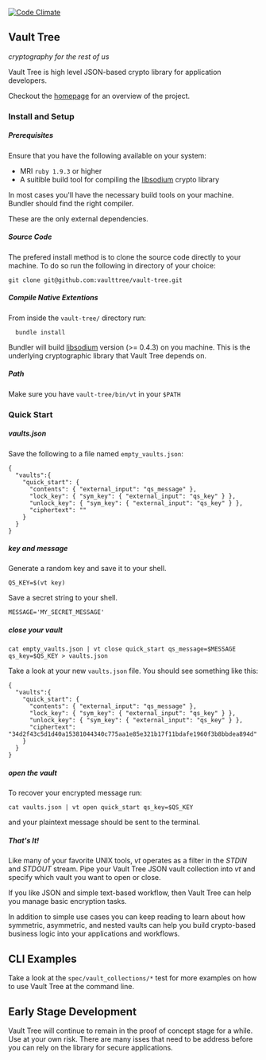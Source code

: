 [![Code Climate](https://codeclimate.com/github/VaultTree/vault-tree.png)](https://codeclimate.com/github/VaultTree/vault-tree)

## Vault Tree

_cryptography for the rest of us_

Vault Tree is high level JSON-based crypto library for application developers.

Checkout the [homepage] for an overview of the project.

[homepage]: http://vaulttree.github.io

### Install and Setup

##### Prerequisites

Ensure that you have the following available on your system:

* MRI `ruby 1.9.3` or higher
* A suitible build tool for compiling the [libsodium] crypto library

In most cases you'll have the necessary build tools on your machine. Bundler should find the right compiler.

These are the only external dependencies.

[libsodium]: https://github.com/jedisct1/libsodium

##### Source Code

The prefered install method is to clone the source code directly to your machine. To do so run the following in directory of your choice:

```
git clone git@github.com:vaulttree/vault-tree.git
```

##### Compile Native Extentions

From inside the `vault-tree/` directory run:

```
  bundle install
```

Bundler will build [libsodium] version (>= 0.4.3) on you machine. This is the underlying cryptographic library that Vault Tree depends on.

[libsodium]: https://github.com/jedisct1/libsodium

##### Path

Make sure you have `vault-tree/bin/vt` in your `$PATH`

### Quick Start

##### vaults.json

Save the following to a file named `empty_vaults.json`:

```
{
  "vaults":{
    "quick_start": {
      "contents": { "external_input": "qs_message" },
      "lock_key": { "sym_key": { "external_input": "qs_key" } },
      "unlock_key": { "sym_key": { "external_input": "qs_key" } },
      "ciphertext": ""
    }
  }
}
```

##### key and message

Generate a random key and save it to your shell.

```
QS_KEY=$(vt key)
```

Save a secret string to your shell.

```
MESSAGE='MY_SECRET_MESSAGE'
```

##### close your vault

```
cat empty_vaults.json | vt close quick_start qs_message=$MESSAGE qs_key=$QS_KEY > vaults.json
```

Take a look at your new `vaults.json` file. You should see something like this:

```
{
  "vaults":{
    "quick_start": {
      "contents": { "external_input": "qs_message" },
      "lock_key": { "sym_key": { "external_input": "qs_key" } },
      "unlock_key": { "sym_key": { "external_input": "qs_key" } },
      "ciphertext": "34d2f43c5d1d40a15381044340c775aa1e85e321b17f11bdafe1960f3b8bbdea894d"
    }
  }
}
```

##### open the vault

To recover your encrypted message run:

```
cat vaults.json | vt open quick_start qs_key=$QS_KEY
```

and your plaintext message should be sent to the terminal.

##### That's It!

Like many of your favorite UNIX tools, _vt_ operates as a filter in the _STDIN_ and _STDOUT_ stream. Pipe your Vault Tree JSON vault collection into _vt_ and specify which vault you want to open or close.

If you like JSON and simple text-based workflow, then Vault Tree can help you manage basic encryption tasks.

In addition to simple use cases you can keep reading to learn about how symmetric, asymmetric, and nested vaults can help you build crypto-based business logic into your applications and workflows.

## CLI Examples

Take a look at the `spec/vault_collections/*` test for more examples on how to use Vault Tree at the command line.

## Early Stage Development

Vault Tree will continue to remain in the proof of concept stage for a while. Use at your own risk. There are many isses that need to be address before you can rely on the library for secure applications.

